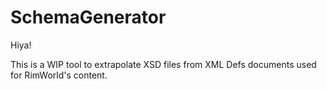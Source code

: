 # SchemaGenerator

Hiya!

This is a WIP tool to extrapolate XSD files from XML Defs documents used for RimWorld's content.
